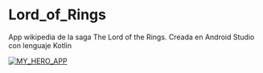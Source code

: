# Lord_of_Rings

App wikipedia de la saga The Lord of the Rings.
Creada en Android Studio con lenguaje Kotlin

[![MY_HERO_APP](https://img.youtube.com/vi/BlfpLRDXT0Y/0.jpg)](https://www.youtube.com/watch?v=BlfpLRDXT0Y)
